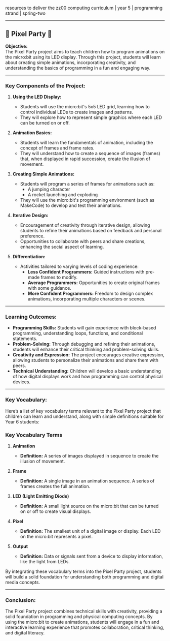 resources to deliver the zz00 computing curriculum | year 5 | programming strand | spring-two

---

## 🥳 **Pixel Party** 🥳

**Objective:**  
The Pixel Party project aims to teach children how to program animations on the micro:bit using its LED display. Through this project, students will learn about creating simple animations, incorporating creativity, and understanding the basics of programming in a fun and engaging way.

---

### Key Components of the Project:

1. **Using the LED Display:**
   - Students will use the micro:bit's 5x5 LED grid, learning how to control individual LEDs to create images and patterns.
   - They will explore how to represent simple graphics where each LED can be turned on or off.

2. **Animation Basics:**
   - Students will learn the fundamentals of animation, including the concept of frames and frame rates.
   - They will understand how to create a sequence of images (frames) that, when displayed in rapid succession, create the illusion of movement.

3. **Creating Simple Animations:**
   - Students will program a series of frames for animations such as:
     - A jumping character
     - A rocket launching and exploding
   - They will use the micro:bit's programming environment (such as MakeCode) to develop and test their animations.

4. **Iterative Design:**
   - Encouragement of creativity through iterative design, allowing students to refine their animations based on feedback and personal preference.
   - Opportunities to collaborate with peers and share creations, enhancing the social aspect of learning.

5. **Differentiation:**
   - Activities tailored to varying levels of coding experience:
     - **Less Confident Programmers:** Guided instructions with pre-made frames to modify.
     - **Average Programmers:** Opportunities to create original frames with some guidance.
     - **More Confident Programmers:** Freedom to design complex animations, incorporating multiple characters or scenes.

---

### Learning Outcomes:

- **Programming Skills:** Students will gain experience with block-based programming, understanding loops, functions, and conditional statements.
- **Problem-Solving:** Through debugging and refining their animations, students will enhance their critical thinking and problem-solving skills.
- **Creativity and Expression:** The project encourages creative expression, allowing students to personalize their animations and share them with peers.
- **Technical Understanding:** Children will develop a basic understanding of how digital displays work and how programming can control physical devices.

---

### Key Vocabulary:

Here’s a list of key vocabulary terms relevant to the Pixel Party project that children can learn and understand, along with simple definitions suitable for Year 6 students:

### Key Vocabulary Terms

1. **Animation**
   - **Definition:** A series of images displayed in sequence to create the illusion of movement.

2. **Frame**
   - **Definition:** A single image in an animation sequence. A series of frames creates the full animation.

3. **LED (Light Emitting Diode)**
   - **Definition:** A small light source on the micro:bit that can be turned on or off to create visual displays.

4. **Pixel**
   - **Definition:** The smallest unit of a digital image or display. Each LED on the micro:bit represents a pixel.

5. **Output**
    - **Definition:** Data or signals sent from a device to display information, like the light from LEDs.

By integrating these vocabulary terms into the Pixel Party project, students will build a solid foundation for understanding both programming and digital media concepts.

---

### Conclusion:

The Pixel Party project combines technical skills with creativity, providing a solid foundation in programming and physical computing concepts. By using the micro:bit to create animations, students will engage in a fun and interactive learning experience that promotes collaboration, critical thinking, and digital literacy.
